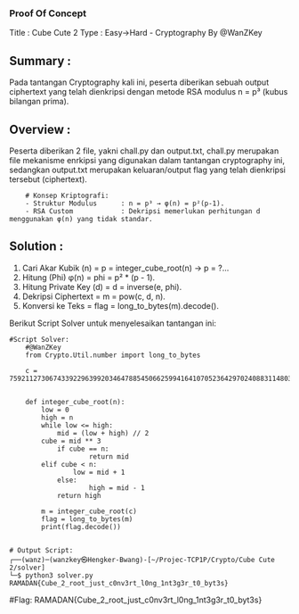### Proof Of Concept
Title   : Cube Cute 2
Type    : Easy->Hard - Cryptography
By @WanZKey

## Summary :
Pada tantangan Cryptography kali ini, peserta diberikan sebuah output ciphertext yang telah dienkripsi dengan metode RSA modulus n = p³ (kubus bilangan prima).


## Overview :
Peserta diberikan 2 file, yakni chall.py dan output.txt, chall.py merupakan file mekanisme enrkipsi yang digunakan
dalam tantangan cryptography ini, sedangkan output.txt merupakan keluaran/output flag yang telah dienkripsi tersebut (ciphertext).


        # Konsep Kriptografi:
        - Struktur Modulus      : n = p³ → φ(n) = p²(p-1).
        - RSA Custom            : Dekripsi memerlukan perhitungan d menggunakan φ(n) yang tidak standar.

## Solution :
1. Cari Akar Kubik (n)          = p = integer_cube_root(n) -> p = ?...
2. Hitung (Phi) φ(n)            = phi = p² * (p - 1).
3. Hitung Private Key (d)       = d = inverse(e, phi).
4. Dekripsi Ciphertext          = m = pow(c, d, n).
5. Konversi ke Teks             = flag = long_to_bytes(m).decode().



Berikut Script Solver untuk menyelesaikan tantangan ini:

	#Script Solver:
		#@WanZKey
		from Crypto.Util.number import long_to_bytes

		c = 759211273067433922963992034647885450662599416410705236429702408831148036835632595433847526546086813688570833808701975275299315436273155331214589388492267065915098739346525711455459119067892378083728620671330218258058824348856056826606451364057343700567134214801268864646738807454787259131276200506407505591472923510179106734251099762314168615280906595352809311538803600914921661888591173138706021


		def integer_cube_root(n):
    		low = 0
    		high = n
    		while low <= high:
        		mid = (low + high) // 2
        	cube = mid ** 3
        		if cube == n:
            			return mid
        	elif cube < n:
            		low = mid + 1
        		else:
            			high = mid - 1
    			return high

			m = integer_cube_root(c)
			flag = long_to_bytes(m)
			print(flag.decode())

 
	# Output Script:
	┌──(wanz)─(wanzkey㉿Hengker-Bwang)-[~/Projec-TCP1P/Crypto/Cube Cute 2/solver]
	└─$ python3 solver.py
	RAMADAN{Cube_2_root_just_c0nv3rt_l0ng_1nt3g3r_t0_byt3s}

#Flag: RAMADAN{Cube_2_root_just_c0nv3rt_l0ng_1nt3g3r_t0_byt3s}
